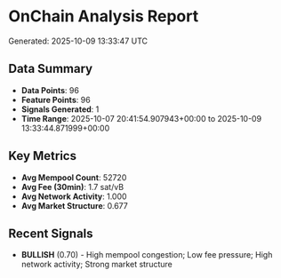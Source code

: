 # OnChain Analysis Report
Generated: 2025-10-09 13:33:47 UTC

## Data Summary
- **Data Points**: 96
- **Feature Points**: 96
- **Signals Generated**: 1
- **Time Range**: 2025-10-07 20:41:54.907943+00:00 to 2025-10-09 13:33:44.871999+00:00

## Key Metrics
- **Avg Mempool Count**: 52720
- **Avg Fee (30min)**: 1.7 sat/vB
- **Avg Network Activity**: 1.000
- **Avg Market Structure**: 0.677

## Recent Signals
- **BULLISH** (0.70) - High mempool congestion; Low fee pressure; High network activity; Strong market structure
